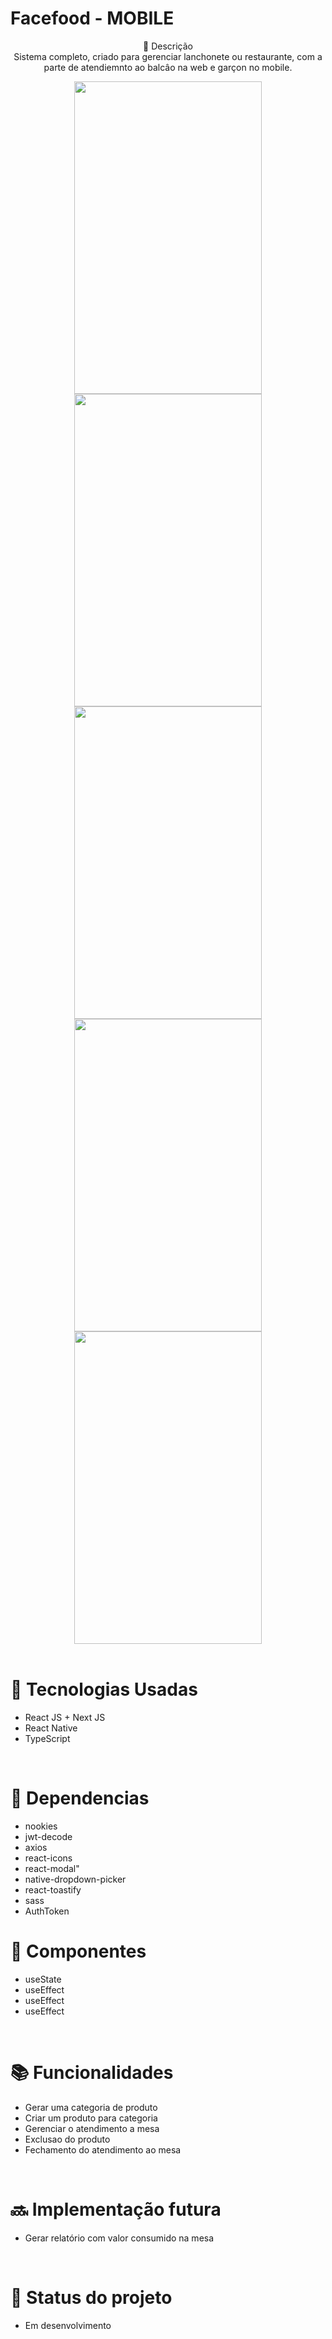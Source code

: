 
# Facefood - MOBILE <br> 

<p align="center">
 📝 Descrição <br> 
  Sistema completo, criado para gerenciar lanchonete ou restaurante, com a parte de atendiemnto ao balcâo na web e garçon no mobile.  <br> 
</p>


<div align="center" >
    <img src="https://i.ibb.co/W0z8jV4/login.png" width='300px' height='500px'/>
     <img src="https://i.ibb.co/KFbb7Lw/cadastrar.png" width='300px' height='500px'/>
      <img src="https://i.ibb.co/rxB3qfr/mobile1.png" width='300px' height='500px'/>
       <img src="https://i.ibb.co/X7t7pQc/mobile2.png" width='300px' height='500px'/>
        <img src="https://i.ibb.co/Z8jVS8w/mobile3.png" width='300px' height='500px'/>
</div>

 <br> 
 
# 🚀 Tecnologias Usadas
* React JS + Next JS
* React Native
* TypeScript

<br> 

# 🔧 Dependencias

* nookies
* jwt-decode
* axios
* react-icons
* react-modal"
* native-dropdown-picker
* react-toastify
* sass
* AuthToken

# 🔧 Componentes

* useState
* useEffect
* useEffect
* useEffect

<br> 

# 📚 Funcionalidades
* Gerar uma categoria de produto
* Criar um produto para categoria
* Gerenciar o atendimento a mesa
* Exclusao do produto
* Fechamento do atendimento ao mesa

<br> 

# 🔜 Implementação futura
* Gerar relatório com valor consumido na mesa

<br> 

# 🎯 Status do projeto
* Em desenvolvimento

